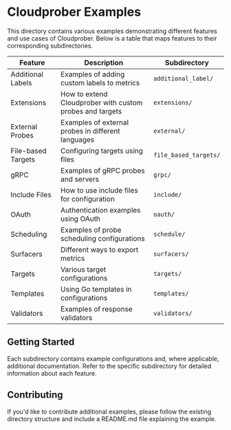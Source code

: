 # Cloudprober Examples

This directory contains various examples demonstrating different features and use cases of Cloudprober. Below is a table that maps features to their corresponding subdirectories.

| Feature | Description | Subdirectory |
|---------|-------------|--------------|
| Additional Labels | Examples of adding custom labels to metrics | `additional_label/` |
| Extensions | How to extend Cloudprober with custom probes and targets | `extensions/` |
| External Probes | Examples of external probes in different languages | `external/` |
| File-based Targets | Configuring targets using files | `file_based_targets/` |
| gRPC | Examples of gRPC probes and servers | `grpc/` |
| Include Files | How to use include files for configuration | `include/` |
| OAuth | Authentication examples using OAuth | `oauth/` |
| Scheduling | Examples of probe scheduling configurations | `schedule/` |
| Surfacers | Different ways to export metrics | `surfacers/` |
| Targets | Various target configurations | `targets/` |
| Templates | Using Go templates in configurations | `templates/` |
| Validators | Examples of response validators | `validators/` |

## Getting Started

Each subdirectory contains example configurations and, where applicable, additional documentation. Refer to the specific subdirectory for detailed information about each feature.

## Contributing

If you'd like to contribute additional examples, please follow the existing directory structure and include a README.md file explaining the example.
